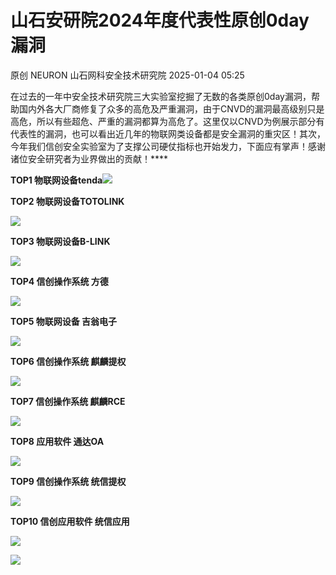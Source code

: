 #  山石安研院2024年度代表性原创0day漏洞   
原创 NEURON  山石网科安全技术研究院   2025-01-04 05:25  
  
在过去的一年中安全技术研究院三大实验室挖掘了无数的各类原创0day漏洞，帮助国内外各大厂商修复了众多的高危及严重漏洞，由于CNVD的漏洞最高级别只是高危，所以有些超危、严重的漏洞都算为高危了。这里仅以CNVD为例展示部分有代表性的漏洞，也可以看出近几年的物联网类设备都是安全漏洞的重灾区！其次，今年我们信创安全实验室为了支撑公司硬仗指标也开始发力，下面应有掌声！感谢诸位安全研究者为业界做出的贡献！****  
  
**TOP1 物联网设备tenda**![](https://mmbiz.qpic.cn/mmbiz_png/Gw8FuwXLJnQP96utaR10FLmx89GVDY8zWXL9w4FS3S7VKjZYF0o01S1YrgEzic9xBzJQZb7rWpd4UdDGRbPnhlA/640?wx_fmt=png&from=appmsg "")  
  
  
**TOP2 物联网设备TOTOLINK**  
  
![](https://mmbiz.qpic.cn/mmbiz_png/Gw8FuwXLJnQP96utaR10FLmx89GVDY8z4rLLzOnsUZWwyyuPe5GXiaAn9tsgMjf4LUqiaD5BZJDdic8bibFG7GbSmw/640?wx_fmt=png&from=appmsg "")  
  
**TOP3 物联网设备B-LINK**  
  
![](https://mmbiz.qpic.cn/mmbiz_png/Gw8FuwXLJnQP96utaR10FLmx89GVDY8ziceH0PVDKhtia64q7awKHew0ak6iaZtmuToNG2vIRlMDF30eSyUXegqmA/640?wx_fmt=png&from=appmsg "")  
  
**TOP4 信创操作系统 方德**  
  
![](https://mmbiz.qpic.cn/mmbiz_png/Gw8FuwXLJnQP96utaR10FLmx89GVDY8ztwqAHNR2Z8oMfnJ5dTkqN7JwfSdOeBuXfE3l5YibvtqqOVWGC5630aQ/640?wx_fmt=png&from=appmsg "")  
  
**TOP5 物联网设备 吉翁电子**  
  
![](https://mmbiz.qpic.cn/mmbiz_png/Gw8FuwXLJnQP96utaR10FLmx89GVDY8zkSedLNB8EezItghfzvicPRT8dE0tBicRqhyTMC5mY5qIdn3XU9IJJuyQ/640?wx_fmt=png&from=appmsg "")  
  
**TOP6 信创操作系统 麒麟提权**  
  
![](https://mmbiz.qpic.cn/mmbiz_png/Gw8FuwXLJnQP96utaR10FLmx89GVDY8zoeOk9In5V2fOrVgdQG2kgLOvWSHrWhFEeibKDJFsXBqaxVgrJsMOn4w/640?wx_fmt=png&from=appmsg "")  
  
**TOP7 信创操作系统 麒麟RCE**  
  
![](https://mmbiz.qpic.cn/mmbiz_png/Gw8FuwXLJnQP96utaR10FLmx89GVDY8ziaCxDtSDkqYqAfxicyLG5AmE65kZ622H5tOoMibticjTYO5ESDQKbBZu2Q/640?wx_fmt=png&from=appmsg "")  
  
**TOP8 应用软件 通达OA**  
  
![](https://mmbiz.qpic.cn/mmbiz_png/Gw8FuwXLJnQP96utaR10FLmx89GVDY8z5PJlB0CScI45YuWj7ic3sQ6RWCVqGyPWPbzSPXEvxiciauoYBobh5sciaQ/640?wx_fmt=png&from=appmsg "")  
  
**TOP9 信创操作系统 统信提权**  
  
![](https://mmbiz.qpic.cn/mmbiz_png/Gw8FuwXLJnQP96utaR10FLmx89GVDY8zZd0TLsUBt7vf2gMMto5eDPrDVEL3bjc6WqTw97OkXTMtkiae2Rkvrqw/640?wx_fmt=png&from=appmsg "")  
  
**TOP10 信创应用软件 统信应用**  
  
![](https://mmbiz.qpic.cn/mmbiz_png/Gw8FuwXLJnQP96utaR10FLmx89GVDY8zCzvzPicD0Qe1BNXaSeXAGzzQoUyaNwNKIZAYWFQZRCjhmwQGzmP9DZw/640?wx_fmt=png&from=appmsg "")  
  
![](https://mmbiz.qpic.cn/mmbiz_png/Gw8FuwXLJnT8IBZrzlbyNvOySykxbUIQXsTh4RvcuSd2lY6IB1hvnPXDmmicYOS0CtDziaMMyp4DfruRwBeicaVsQ/640?wx_fmt=other&tp=webp&wxfrom=5&wx_lazy=1&wx_co=1 "")  
  
  
